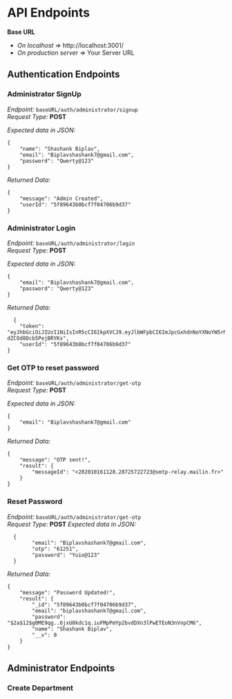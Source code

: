 # API Endpoints

**Base URL**
 - *On localhost =>* http://localhost:3001/
 - *On production server  =>* Your Server URL

## Authentication Endpoints

### Administrator SignUp
*Endpoint:*   `baseURL/auth/administrator/signup`  
  *Request Type:* **POST**
  
*Expected data in JSON:* 

    {
    	"name": "Shashank Biplav",
    	"email": "Biplavshashank7@gmail.com",
    	"password": "Qwerty@123"
    }

*Returned Data:*

    {
    	"message": "Admin Created",
    	"userId": "5f89643b0bcf7f04706b9d37"
    }

 ### Administrator Login
*Endpoint:*   `baseURL/auth/administrator/login`  
  *Request Type:* **POST**
  
*Expected data in JSON:* 

    {
    	"email": "Biplavshashank7@gmail.com",
    	"password": "Qwerty@123"
    }

*Returned Data:*

      {
    	"token": "eyJhbGciOiJIUzI1NiIsInR5cCI6IkpXVCJ9.eyJlbWFpbCI6ImJpcGxhdnNoYXNoYW5rN0BnbWFpbC5jb20iLCJ1c2VySWQiOiI1Zjg5NjQzYjBiY2Y3ZjA0NzA2YjlkMzciLCJpYXQiOjE2MDI4NDAxMjQsImV4cCI6MTYwMjkyNjUyNH0.5jckCvRb20g6Axdejcr_6sGX-dZCOd8Dcb5PejBRYKs",
    	"userId": "5f89643b0bcf7f04706b9d37"
    }

 ### Get OTP to reset password
*Endpoint:*   `baseURL/auth/administrator/get-otp`  
  *Request Type:* **POST**
  
*Expected data in JSON:* 

    {
    	"email": "Biplavshashank7@gmail.com"
    }

*Returned Data:*

    {
    	"message": "OTP sent!",
    	"result": {
    		"messageId": "<202010161128.28725722723@smtp-relay.mailin.fr>"
    	}
    }

### Reset Password
*Endpoint:*   `baseURL/auth/administrator/get-otp`  
*Request Type:* **POST**
*Expected data in JSON:* 
  

      {
        	"email": "Biplavshashank7@gmail.com",
        	"otp": "61251",
        	"password": "Yuio@123"
      }

*Returned Data:*

    {
    	"message": "Password Updated!",
    	"result": {
    		"_id": "5f89643b0bcf7f04706b9d37",
    		"email": "biplavshashank7@gmail.com",
    		"password": 				"$2a$12$g0ME9qg..6jxU8kdc1q.iuFMpPmYp2bvdDXn3lPwETEoN3nVnpCM6",
    		"name": "Shashank Biplav",
    		"__v": 0
    	}
    }

## Administrator Endpoints

### Create Department
